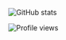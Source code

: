![GitHub stats](https://github-readme-stats.vercel.app/api?username=liuchong&show_icons=true)

![Profile views](https://gpvc.arturio.dev/liuchong)
